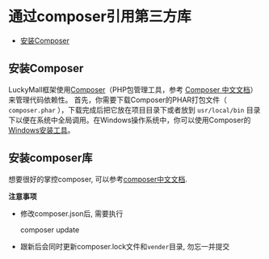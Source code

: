 # 通过composer引用第三方库

- [安装Composer](#install-composer)

<a name="install-composer"></a>
## 安装Composer

LuckyMall框架使用[Composer](http://getcomposer.org)（PHP包管理工具，参考 [Composer 中文文档](http://www.phpcomposer.com/)）来管理代码依赖性。
首先，你需要下载Composer的PHAR打包文件（ `composer.phar` ），下载完成后把它放在项目目录下或者放到 `usr/local/bin` 目录下以便在系统中全局调用。在Windows操作系统中，你可以使用Composer的[Windows安装工具](https://getcomposer.org/Composer-Setup.exe)。

## 安装composer库
想要很好的掌控composer, 可以参考[composer中文文档](https://github.com/golaravel/composer-doc-cn).

**注意事项**
- 修改composer.json后, 需要执行

  composer update
  
- 跟新后会同时更新composer.lock文件和`vender`目录, 勿忘一并提交


